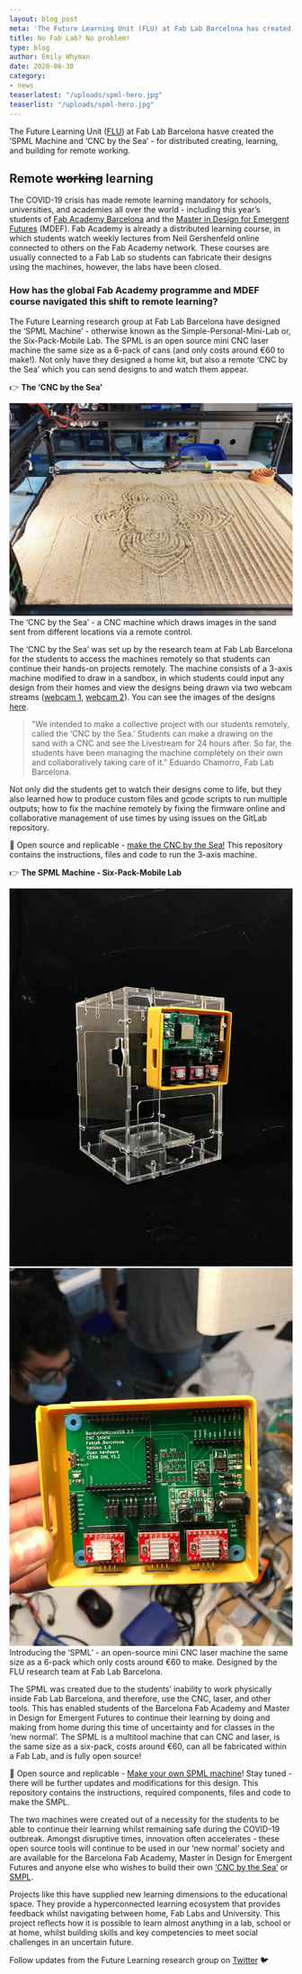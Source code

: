 ```yaml
---
layout: blog_post
meta: 'The Future Learning Unit (FLU) at Fab Lab Barcelona has created the ‘SPML Machine’ and ‘CNC by the Sea’ - two open source machines for distributed creating, working, and building when remote learning.'
title: No Fab Lab? No problem!
type: blog
author: Emily Whyman
date: 2020-06-30 
category:
- news
teaserlatest: "/uploads/spml-hero.jpg"
teaserlist: "/uploads/spml-hero.jpg"
---
```


The Future Learning Unit ([FLU](https://www.instagram.com/futurelearningu/?hl=en)) at Fab Lab Barcelona hasve created the ‘SPML Machine and ‘CNC by the Sea’ - for distributed creating, learning, and building for remote working. 




## Remote <s>working</s> learning

The COVID-19 crisis has made remote learning mandatory for schools, universities, and academies all over the world - including this year’s students of [Fab Academy Barcelona](http://fabacademy.org/2020/labs/barcelona/) and the [Master in Design for Emergent Futures](https://iaac.net/educational-programmes/masters-programmes/master-in-design-for-emergent-futures-mdef/) (MDEF). Fab Academy is already a distributed learning course, in which students watch weekly lectures from Neil Gershenfeld online connected to others on the Fab Academy network. These courses are usually connected to a Fab Lab so students can fabricate their designs using the machines, however, the labs have been closed.




### How has the global Fab Academy programme and MDEF course navigated this shift to remote learning? 

The Future Learning research group at Fab Lab Barcelona have designed the ‘SPML Machine’ - otherwise known as the Simple-Personal-Mini-Lab or, the Six-Pack-Mobile Lab. The SPML is an open source mini CNC laser machine the same size as a 6-pack of cans (and only costs around €60 to make!). Not only have they designed a home kit, but also a remote ‘CNC by the Sea’ which you can send designs to and watch them appear.




👉 **The ‘CNC by the Sea’**

![](/uploads/cnc-by-the-sea.jpg)
The ‘CNC by the Sea’ - a CNC machine which draws images in the sand sent from different locations via a remote control.

The ‘CNC by the Sea’ was set up by the research team at Fab Lab Barcelona for the students to access the machines remotely so that students can continue their hands-on projects remotely. The machine consists of a 3-axis machine modified to draw in a sandbox, in which students could input any design from their homes and view the designs being drawn via two webcam streams ([webcam 1](http://91.126.132.4:8080/?action=stream), [webcam 2](http://91.126.132.4:8081/?action=stream)). You can see the images of the designs [here](https://photos.app.goo.gl/cF42EtrEffkh9vXGA).


<blockquote> "We intended to make a collective project with our students remotely, called the ‘CNC by the Sea.’ Students can make a drawing on the sand with a CNC and see the Livestream for 24 hours after. So far, the students have been managing the machine completely on their own and collaboratively taking care of it." Eduardo Chamorro, Fab Lab Barcelona. </blockquote>


Not only did the students get to watch their designs come to life, but they also learned how to produce custom files and gcode scripts to run multiple outputs; how to fix the machine remotely by fixing the firmware online and collaborative management of use times by using issues on the GitLab repository.

🤙 Open source and replicable - [make the CNC by the Sea!](https://gitlab.com/fablabbcn-projects/learning/the-cnc-by-the-sea) This repository contains the instructions, files and code to run the 3-axis machine.




👉 **The SPML Machine - Six-Pack-Mobile Lab**

![](/uploads/spml-hero.jpg)
![](/uploads/spml-circuit.jpg)
Introducing the ‘SPML’ - an open-source mini CNC laser machine the same size as a 6-pack which only costs around €60 to make. Designed by the FLU research team at Fab Lab Barcelona.

The SPML was created due to the students’ inability to work physically inside Fab Lab Barcelona, and therefore, use the CNC, laser, and other tools. This has enabled students of the Barcelona Fab Academy and Master in Design for Emergent Futures to continue their learning by doing and making from home during this time of uncertainty and for classes in the ‘new normal’. The SPML is a multitool machine that can CNC and laser, is the same size as a six-pack, costs around €60, can all be fabricated within a Fab Lab, and is fully open source! 

🤙 Open source and replicable - [Make your own SPML machine](https://gitlab.com/fablabbcn-projects/cnc-machines/six-pack-cnc)! Stay tuned - there will be further updates and modifications for this design. This repository contains the instructions, required components, files and code to make the SMPL.  




The two machines were created out of a necessity for the students to be able to continue their learning whilst remaining safe during the COVID-19 outbreak. Amongst disruptive times, innovation often accelerates - these open source tools will continue to be used in our ‘new normal’ society and are available for the Barcelona Fab Academy, Master in Design for Emergent Futures and anyone else who wishes to build their own [‘CNC by the Sea’](https://gitlab.com/fablabbcn-projects/cnc-machines/six-pack-cnc) or [SMPL](https://gitlab.com/fablabbcn-projects/learning/the-cnc-by-the-sea). 

Projects like this have supplied new learning dimensions to the educational space. They provide a hyperconnected learning ecosystem that provides feedback whilst navigating between home, Fab Labs and University. This project reflects how it is possible to learn almost anything in a lab, school or at home, whilst building skills and key competencies to meet social challenges in an uncertain future.

Follow updates from the Future Learning research group on [Twitter](https://twitter.com/futurelearningu?lang=en) 🐦





